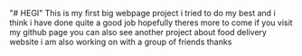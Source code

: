"# HEGI" 
This is my first big webpage project i tried to do my best and i think i have done quite a good job hopefully theres more to come if you visit my github page you can also see another project about food delivery website i am also working on with a group of friends thanks

